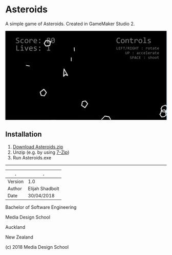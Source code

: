 # Asteroids

A simple game of Asteroids. Created in GameMaker Studio 2.

![Asteroids Screenshot](https://github.com/Cresspresso/Asteroids/blob/master/Asteroids.png)

## Installation

1. [Download Asteroids.zip](https://github.com/Cresspresso/Asteroids/releases/download/1.0/Asteroids.zip)
2. Unzip (e.g. by using [7-Zip](https://www.7-zip.org/download.html))
3. Run Asteroids.exe

---

. | .
--- | ---
Version | 1.0
Author | Elijah Shadbolt
Date | 30/04/2018

Bachelor of Software Engineering

Media Design School

Auckland

New Zealand

(c) 2018 Media Design School
